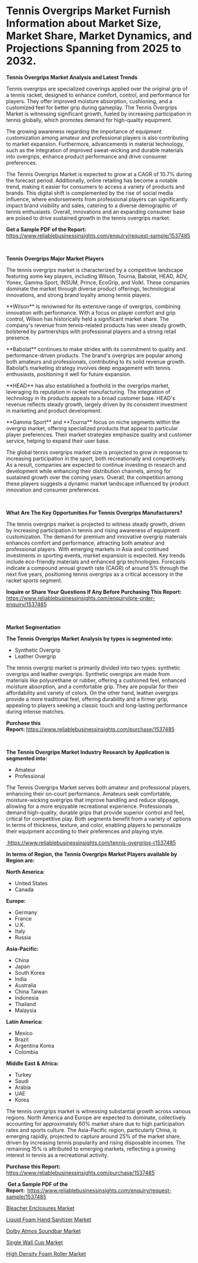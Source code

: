 <p><h1>Tennis Overgrips Market Furnish Information about Market Size, Market Share, Market Dynamics, and Projections Spanning from 2025 to 2032.</h1></p><p><strong>Tennis Overgrips Market Analysis and Latest Trends</strong></p>
<p><p>Tennis overgrips are specialized coverings applied over the original grip of a tennis racket, designed to enhance comfort, control, and performance for players. They offer improved moisture absorption, cushioning, and a customized feel for better grip during gameplay. The Tennis Overgrips Market is witnessing significant growth, fueled by increasing participation in tennis globally, which promotes demand for high-quality equipment. </p><p>The growing awareness regarding the importance of equipment customization among amateur and professional players is also contributing to market expansion. Furthermore, advancements in material technology, such as the integration of improved sweat-wicking and durable materials into overgrips, enhance product performance and drive consumer preferences.</p><p>The Tennis Overgrips Market is expected to grow at a CAGR of 10.7% during the forecast period. Additionally, online retailing has become a notable trend, making it easier for consumers to access a variety of products and brands. This digital shift is complemented by the rise of social media influence, where endorsements from professional players can significantly impact brand visibility and sales, catering to a diverse demographic of tennis enthusiasts. Overall, innovations and an expanding consumer base are poised to drive sustained growth in the tennis overgrips market.</p></p>
<p><strong>Get a Sample PDF of the Report:&nbsp;</strong> <a href="https://www.reliablebusinessinsights.com/enquiry/request-sample/1537485?utm_campaign=1873&utm_medium=2&utm_source=Github&utm_content=ia&utm_term=08022025&utm_id=tennis-overgrips">https://www.reliablebusinessinsights.com/enquiry/request-sample/1537485</a></p>
<p>&nbsp;</p>
<p><strong>Tennis Overgrips Major Market Players</strong></p>
<p><p>The tennis overgrips market is characterized by a competitive landscape featuring some key players, including Wilson, Tourna, Babolat, HEAD, ADV, Yonex, Gamma Sport, INSUM, Prince, EcoGrip, and Volkl. These companies dominate the market through diverse product offerings, technological innovations, and strong brand loyalty among tennis players.</p><p>**Wilson** is renowned for its extensive range of overgrips, combining innovation with performance. With a focus on player comfort and grip control, Wilson has historically held a significant market share. The company's revenue from tennis-related products has seen steady growth, bolstered by partnerships with professional players and a strong retail presence.</p><p>**Babolat** continues to make strides with its commitment to quality and performance-driven products. The brand's overgrips are popular among both amateurs and professionals, contributing to its solid revenue growth. Babolat’s marketing strategy involves deep engagement with tennis enthusiasts, positioning it well for future expansion.</p><p>**HEAD** has also established a foothold in the overgrips market, leveraging its reputation in racket manufacturing. The integration of technology in its products appeals to a broad customer base. HEAD's revenue reflects steady growth, largely driven by its consistent investment in marketing and product development.</p><p>**Gamma Sport** and **Tourna** focus on niche segments within the overgrip market, offering specialized products that appeal to particular player preferences. Their market strategies emphasize quality and customer service, helping to expand their user base.</p><p>The global tennis overgrips market size is projected to grow in response to increasing participation in the sport, both recreationally and competitively. As a result, companies are expected to continue investing in research and development while enhancing their distribution channels, aiming for sustained growth over the coming years. Overall, the competition among these players suggests a dynamic market landscape influenced by product innovation and consumer preferences.</p></p>
<p>&nbsp;</p>
<p><strong>What Are The Key Opportunities For Tennis Overgrips Manufacturers?</strong></p>
<p><p>The tennis overgrips market is projected to witness steady growth, driven by increasing participation in tennis and rising awareness of equipment customization. The demand for premium and innovative overgrip materials enhances comfort and performance, attracting both amateur and professional players. With emerging markets in Asia and continued investments in sporting events, market expansion is expected. Key trends include eco-friendly materials and enhanced grip technologies. Forecasts indicate a compound annual growth rate (CAGR) of around 5% through the next five years, positioning tennis overgrips as a critical accessory in the racket sports segment.</p></p>
<p><strong>Inquire or Share Your Questions If Any Before Purchasing This Report:</strong> <a href="https://www.reliablebusinessinsights.com/enquiry/pre-order-enquiry/1537485?utm_campaign=1873&utm_medium=2&utm_source=Github&utm_content=ia&utm_term=08022025&utm_id=tennis-overgrips">https://www.reliablebusinessinsights.com/enquiry/pre-order-enquiry/1537485</a></p>
<p>&nbsp;</p>
<p><strong>Market Segmentation</strong></p>
<p><strong>The Tennis Overgrips Market Analysis by types is segmented into:</strong></p>
<p><ul><li>Synthetic Overgrip</li><li>Leather Overgrip</li></ul></p>
<p><p>The tennis overgrip market is primarily divided into two types: synthetic overgrips and leather overgrips. Synthetic overgrips are made from materials like polyurethane or rubber, offering a cushioned feel, enhanced moisture absorption, and a comfortable grip. They are popular for their affordability and variety of colors. On the other hand, leather overgrips provide a more traditional feel, offering durability and a firmer grip, appealing to players seeking a classic touch and long-lasting performance during intense matches.</p></p>
<p><strong>Purchase this Report:&nbsp;</strong><a href="https://www.reliablebusinessinsights.com/purchase/1537485?utm_campaign=1873&utm_medium=2&utm_source=Github&utm_content=ia&utm_term=08022025&utm_id=tennis-overgrips">https://www.reliablebusinessinsights.com/purchase/1537485</a></p>
<p>&nbsp;</p>
<p><strong>The Tennis Overgrips Market Industry Research by Application is segmented into:</strong></p>
<p><ul><li>Amateur</li><li>Professional</li></ul></p>
<p><p>The Tennis Overgrips Market serves both amateur and professional players, enhancing their on-court performance. Amateurs seek comfortable, moisture-wicking overgrips that improve handling and reduce slippage, allowing for a more enjoyable recreational experience. Professionals demand high-quality, durable grips that provide superior control and feel, critical for competitive play. Both segments benefit from a variety of options in terms of thickness, texture, and color, enabling players to personalize their equipment according to their preferences and playing style.</p></p>
<p><a href="https://www.reliablebusinessinsights.com/tennis-overgrips-r1537485?utm_campaign=1873&utm_medium=2&utm_source=Github&utm_content=ia&utm_term=08022025&utm_id=tennis-overgrips">&nbsp;https://www.reliablebusinessinsights.com/tennis-overgrips-r1537485</a></p>
<p><strong>In terms of Region, the Tennis Overgrips Market Players available by Region are:</strong></p>
<p>
    <p> <strong> North America: </strong>
        <ul>
            <li>United States</li>
            <li>Canada</li>
        </ul>
        </p> 
    <p> <strong> Europe: </strong>
        <ul>
            <li>Germany</li>
            <li>France</li>
            <li>U.K.</li>
            <li>Italy</li>
            <li>Russia</li>
        </ul>
        </p> 
    <p> <strong> Asia-Pacific: </strong>
        <ul>
            <li>China</li>
            <li>Japan</li>
            <li>South Korea</li>
            <li>India</li>
            <li>Australia</li>
            <li>China Taiwan</li>
            <li>Indonesia</li>
            <li>Thailand</li>
            <li>Malaysia</li>
        </ul>
        </p> 
    <p> <strong> Latin America: </strong>
        <ul>
            <li>Mexico</li>
            <li>Brazil</li>
            <li>Argentina Korea</li>
            <li>Colombia</li>
        </ul>
        </p> 
    <p> <strong> Middle East & Africa: </strong>
        <ul>
            <li>Turkey</li>
            <li>Saudi</li>
            <li>Arabia</li>
            <li>UAE</li>
            <li>Korea</li>
        </ul>
    </p>
    </p>
<p><p>The tennis overgrips market is witnessing substantial growth across various regions. North America and Europe are expected to dominate, collectively accounting for approximately 60% market share due to high participation rates and sports culture. The Asia-Pacific region, particularly China, is emerging rapidly, projected to capture around 25% of the market share, driven by increasing tennis popularity and rising disposable incomes. The remaining 15% is attributed to emerging markets, reflecting a growing interest in tennis as a recreational activity.</p></p>
<p><strong>Purchase this Report: </strong><a href="https://www.reliablebusinessinsights.com/purchase/1537485?utm_campaign=1873&utm_medium=2&utm_source=Github&utm_content=ia&utm_term=08022025&utm_id=tennis-overgrips">https://www.reliablebusinessinsights.com/purchase/1537485</a></p>
<p>&nbsp;<strong>Get a Sample PDF of the Report:&nbsp;&nbsp;</strong><a href="https://www.reliablebusinessinsights.com/enquiry/request-sample/1537485?utm_campaign=1873&utm_medium=2&utm_source=Github&utm_content=ia&utm_term=08022025&utm_id=tennis-overgrips">https://www.reliablebusinessinsights.com/enquiry/request-sample/1537485</a></p>
<p><strong></strong></p>
<p><p><a href="https://github.com/liendlmbopda54/Market-Research-Report-List-1/blob/main/bleacher-enclosures-market.md?utm_campaign=1873&utm_medium=2&utm_source=Github&utm_content=ia&utm_term=08022025&utm_id=tennis-overgrips">Bleacher Enclosures Market</a></p><p><a href="https://github.com/raquinyagua/Market-Research-Report-List-1/blob/main/liquid-foam-hand-sanitizer-market.md?utm_campaign=1873&utm_medium=2&utm_source=Github&utm_content=ia&utm_term=08022025&utm_id=tennis-overgrips">Liquid Foam Hand Sanitizer Market</a></p><p><a href="https://github.com/vukiledubot90/Market-Research-Report-List-1/blob/main/dolby-atmos-soundbar-market.md?utm_campaign=1873&utm_medium=2&utm_source=Github&utm_content=ia&utm_term=08022025&utm_id=tennis-overgrips">Dolby Atmos Soundbar Market</a></p><p><a href="https://github.com/domnikgisken/Market-Research-Report-List-1/blob/main/single-wall-cup-market.md?utm_campaign=1873&utm_medium=2&utm_source=Github&utm_content=ia&utm_term=08022025&utm_id=tennis-overgrips">Single Wall Cup Market</a></p><p><a href="https://github.com/chinwonhanie/Market-Research-Report-List-1/blob/main/high-density-foam-roller-market.md?utm_campaign=1873&utm_medium=2&utm_source=Github&utm_content=ia&utm_term=08022025&utm_id=tennis-overgrips">High Density Foam Roller Market</a></p></p>